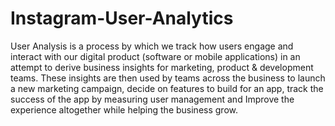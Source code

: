 # Instagram-User-Analytics

User Analysis is a process by which we track how users engage 
and interact with our digital product (software or mobile 
applications) in an attempt to derive business insights for 
marketing, product & development teams.
These insights are then used by teams across the business to 
launch a new marketing campaign, decide on features to build 
for an app, track the success of the app by measuring user 
management and Improve the experience altogether while 
helping the business grow.
